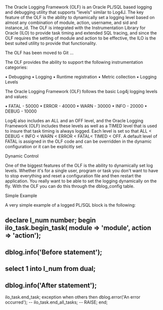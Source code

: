 The Oracle Logging Framework (OLF) is an Oracle PL/SQL based logging and debugging 
utility that supports "levels" similar to Log4J. The key feature of the OLF is the 
ability to dynamically set a logging level based on almost any combination of module, 
action, username, and sid and instance_id. The OLF is integrated with the Instrumentation 
Library for Oracle (ILO) to provide task timing and extended SQL tracing, and since the 
OLF requires the setting of module and action to be effective, the ILO is the best suited 
utility to provide that functionality.

The OLF has been moved to Git ...

The OLF provides the ability to support the following instrumentation categories:

  • Debugging
  • Logging
  • Runtime registration
  • Metric collection
  • Logging Levels

The Oracle Logging Framework (OLF) follows the basic Log4j logging levels and values:

  • FATAL - 50000
  • ERROR - 40000
  • WARN - 30000
  • INFO - 20000
  • DEBUG - 10000

Log4j also includes an ALL and an OFF level, and the Oracle Logging Framework (OLF) 
includes these levels as well as a TIMED level that is used to insure that task timing 
is always logged. Each level is set so that 
ALL < DEBUG < INFO < WARN < ERROR < FATAL< TIMED < OFF. A default level of FATAL is 
assigned in the OLF code and can be overridden in the dynamic configuration or it can 
be explicitly set.

Dynamic Control

One of the biggest features of the OLF is the ability to dynamically set log levels. 
Whether it's for a single user, program or task you don't want to have to stop 
everything and reset a configuration file and then restart the application. You really 
want to be able to set the logging dynamically on the fly. With the OLF you can do this 
through the dblog_config table.

Simple Example

A very simple example of a logged PL/SQL block is the following:

declare
  l_num number;
begin
  ilo_task.begin_task(
    module => 'module',
    action => 'action');
  --
  dblog.info('Before statement');
  --
  select 1 into l_num from dual;
  --
  dblog.info('After statement');
  --
  ilo_task.end_task;
exception
  when others then
    dblog.error('An error occurred');
    --
    ilo_task.end_all_tasks;
    --
    RAISE;
end;
